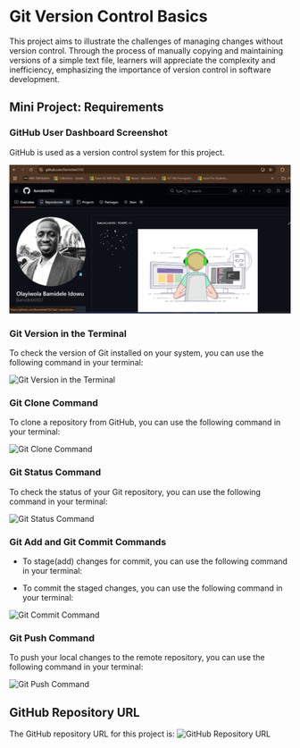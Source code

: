 # Git Version Control Basics

This project aims to illustrate the challenges of managing changes without version control.
Through the process of manually copying and maintaining versions of a simple text file, learners
will appreciate the complexity and inefficiency, emphasizing the importance of version control
in software development.

## Mini Project: Requirements

### GitHub User Dashboard Screenshot

GitHub is used as a version control system for this project.

![GitHub User Dashboard Screenshot](/git-version-control-basics/images/github-dashboard.png)

### Git Version in the Terminal

To check the version of Git installed on your system, you can use the following command in your terminal:

<!-- ```bash
git --version
``` -->
![Git Version in the Terminal](/git-version-control-basics/images/git-version.png)

### Git Clone Command

To clone a repository from GitHub, you can use the following command in your terminal:
<!-- 
```bash
git clone <repository-url>
``` -->

![Git Clone Command](/git-version-control-basics/images/git-clone.png)

### Git Status Command

To check the status of your Git repository, you can use the following command in your terminal:
<!-- 
```bash
git status
``` -->

![Git Status Command](/git-version-control-basics/images/git-status.png)

### Git Add and Git Commit Commands

- To stage(add) changes for commit, you can use the following command in your terminal:
<!-- 
```bash
git add <file-name>
``` -->

- To commit the staged changes, you can use the following command in your terminal:
<!-- 
```bash
git commit -m "Your commit message"
``` -->

![Git Commit Command](/git-version-control-basics/images/git-add-commit.png)

### Git Push Command

To push your local changes to the remote repository, you can use the following command in your terminal:
<!-- 
```bash
git push
``` -->

![Git Push Command](/git-version-control-basics/images/git-push.png)

## GitHub Repository URL

The GitHub repository URL for this project is:
![GitHub Repository URL](/git-version-control-basics/images/git-url.png)
